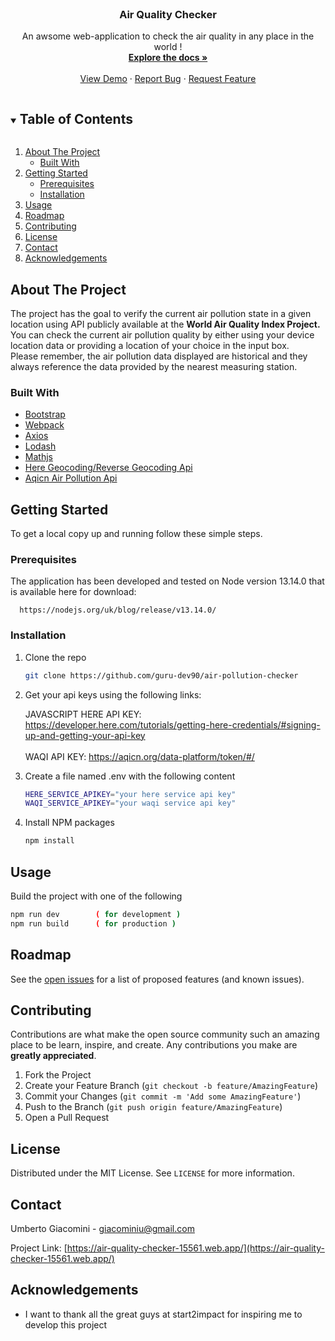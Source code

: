 

<br />
<p align="center">

  <h3 align="center">Air Quality Checker</h3>

  <p align="center">
    An awsome web-application to check the air quality in any place in the world !
    <br />
    <a href="https://github.com/guru-dev90/air-pollution-checker"><strong>Explore the docs »</strong></a>
    <br />
    <br />
    <a href="https://air-quality-checker-15561.web.app/">View Demo</a>
    ·
    <a href="https://github.com/guru-dev90/air-pollution-checker/issues">Report Bug</a>
    ·
    <a href="https://github.com/guru-dev90/air-pollution-checker/issues">Request Feature</a>
  </p>
</p>



<!-- TABLE OF CONTENTS -->
<details open="open">
  <summary><h2 style="display: inline-block">Table of Contents</h2></summary>
  <ol>
    <li>
      <a href="#about-the-project">About The Project</a>
      <ul>
        <li><a href="#built-with">Built With</a></li>
      </ul>
    </li>
    <li>
      <a href="#getting-started">Getting Started</a>
      <ul>
        <li><a href="#prerequisites">Prerequisites</a></li>
        <li><a href="#installation">Installation</a></li>
      </ul>
    </li>
    <li><a href="#usage">Usage</a></li>
    <li><a href="#roadmap">Roadmap</a></li>
    <li><a href="#contributing">Contributing</a></li>
    <li><a href="#license">License</a></li>
    <li><a href="#contact">Contact</a></li>
    <li><a href="#acknowledgements">Acknowledgements</a></li>
  </ol>
</details>



<!-- ABOUT THE PROJECT -->
## About The Project


The project has the goal to verify the current air pollution state in a given location using API publicly available at the <b>World Air Quality Index Project.</b>
<br>You can check the current air pollution quality by either using your device location data or providing a location of your choice in the input box.
<br>Please remember, the air pollution data displayed are historical and they always reference the data provided by the nearest measuring station.



### Built With

* [Bootstrap](https://getbootstrap.com)
* [Webpack](https://webpack.js.org/)
* [Axios](https://www.npmjs.com/package/axios)
* [Lodash](https://lodash.com/)
* [Mathjs](https://mathjs.org/)
* [Here Geocoding/Reverse Geocoding Api](https://developer.here.com/)
* [Aqicn Air Pollution Api](https://aqicn.org/json-api/doc/)




<!-- GETTING STARTED -->
## Getting Started

To get a local copy up and running follow these simple steps.

### Prerequisites

The application has been developed and tested on Node version 13.14.0 that is available here for download:

      https://nodejs.org/uk/blog/release/v13.14.0/


### Installation

1. Clone the repo
   ```sh
   git clone https://github.com/guru-dev90/air-pollution-checker
   ```

2. Get your api keys using the following links:

   JAVASCRIPT HERE API KEY:  https://developer.here.com/tutorials/getting-here-credentials/#signing-up-and-getting-your-api-key <br><br>
   WAQI API KEY:  https://aqicn.org/data-platform/token/#/

3. Create a file named .env with the following content
   ```sh
   HERE_SERVICE_APIKEY="your here service api key"
   WAQI_SERVICE_APIKEY="your waqi service api key"
   ```

4. Install NPM packages
   ```sh
   npm install
   ```


<!-- USAGE EXAMPLES -->
## Usage

Build the project with one of the following
   ```sh
   npm run dev        ( for development )
   npm run build      ( for production )
   ```


<!-- ROADMAP -->
## Roadmap

See the [open issues](https://github.com/guru-dev90/air-pollution-checker/issues) for a list of proposed features (and known issues).



<!-- CONTRIBUTING -->
## Contributing

Contributions are what make the open source community such an amazing place to be learn, inspire, and create. Any contributions you make are **greatly appreciated**.

1. Fork the Project
2. Create your Feature Branch (`git checkout -b feature/AmazingFeature`)
3. Commit your Changes (`git commit -m 'Add some AmazingFeature'`)
4. Push to the Branch (`git push origin feature/AmazingFeature`)
5. Open a Pull Request



<!-- LICENSE -->
## License

Distributed under the MIT License. See `LICENSE` for more information.



<!-- CONTACT -->
## Contact

Umberto Giacomini - giacominiu@gmail.com

Project Link: [https://air-quality-checker-15561.web.app/](https://air-quality-checker-15561.web.app/)



<!-- ACKNOWLEDGEMENTS -->
## Acknowledgements

* I want to thank all the great guys at start2impact for inspiring me to develop this project




